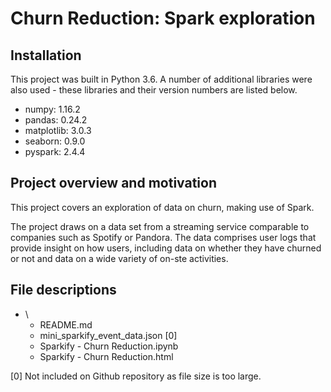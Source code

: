 # Churn Reduction: Spark exploration

## Installation
This project was built in Python 3.6. A number of additional libraries were also used - these libraries and their version numbers are listed below. 

- numpy: 1.16.2
- pandas: 0.24.2
- matplotlib: 3.0.3
- seaborn: 0.9.0
- pyspark: 2.4.4


## Project overview and motivation

This project covers an exploration of data on churn, making use of Spark. 

The project draws on a data set from a streaming service comparable to companies such as Spotify or Pandora. The data comprises user logs that provide insight on how users, including data on whether they have churned or not and data on a wide variety of on-ste activities. 


## File descriptions
- \
	- README.md
	- mini_sparkify_event_data.json [0]
	- Sparkify - Churn Reduction.ipynb
	- Sparkify - Churn Reduction.html

[0] Not included on Github repository as file size is too large.
